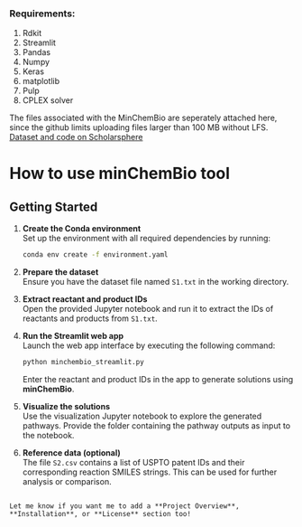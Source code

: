### Requirements: 

1. Rdkit
2. Streamlit
3. Pandas
4. Numpy
5. Keras
6. matplotlib
7. Pulp
8. CPLEX solver
    

The files associated with the MinChemBio are seperately attached here, since the github limits uploading files larger than 100 MB without LFS.
[Dataset and code on Scholarsphere](https://doi.org/10.26207/tbg0-gr88)


# How to use minChemBio tool


## Getting Started

1. **Create the Conda environment**  
   Set up the environment with all required dependencies by running:
   ```bash
   conda env create -f environment.yaml
   ```

2. **Prepare the dataset**  
   Ensure you have the dataset file named `S1.txt` in the working directory.

3. **Extract reactant and product IDs**  
   Open the provided Jupyter notebook and run it to extract the IDs of reactants and products from `S1.txt`.

4. **Run the Streamlit web app**  
   Launch the web app interface by executing the following command:
   ```bash
   python minchembio_streamlit.py
   ```
   Enter the reactant and product IDs in the app to generate solutions using **minChemBio**.

5. **Visualize the solutions**  
   Use the visualization Jupyter notebook to explore the generated pathways. Provide the folder containing the pathway outputs as input to the notebook.

6. **Reference data (optional)**  
   The file `S2.csv` contains a list of USPTO patent IDs and their corresponding reaction SMILES strings. This can be used for further analysis or comparison.
```

Let me know if you want me to add a **Project Overview**, **Installation**, or **License** section too!
